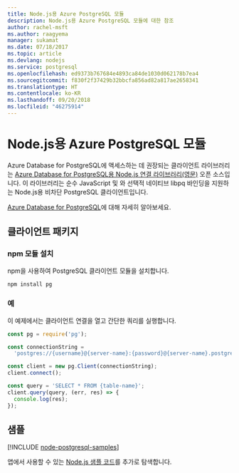 ```yaml
---
title: Node.js용 Azure PostgreSQL 모듈
description: Node.js용 Azure PostgreSQL 모듈에 대한 참조
author: rachel-msft
ms.author: raagyema
manager: sukamat
ms.date: 07/18/2017
ms.topic: article
ms.devlang: nodejs
ms.service: postgresql
ms.openlocfilehash: ed9373b767684e4893ca84de1030d062178b7ea4
ms.sourcegitcommit: f830f2f37429b32bbcfa856ad82a817ae2658341
ms.translationtype: HT
ms.contentlocale: ko-KR
ms.lasthandoff: 09/20/2018
ms.locfileid: "46275914"
---
```

# <a name="azure-postgresql-modules-for-nodejs"></a>Node.js용 Azure PostgreSQL 모듈

Azure Database for PostgreSQL에 액세스하는 데 권장되는 클라이언트 라이브러리는 [Azure Database for PostgreSQL용 Node.js 연결 라이브러리(영문)](https://www.npmjs.com/package/pg) 오픈 소스입니다. 이 라이브러리는 순수 JavaScript 및 와 선택적 네이티브 libpq 바인딩을 지원하는 Node.js용 비차단 PostgreSQL 클라이언트입니다.

[Azure Database for PostgreSQL](https://docs.microsoft.com/azure/postgresql/)에 대해 자세히 알아보세요.

## <a name="client-package"></a>클라이언트 패키지

### <a name="install-the-npm-module"></a>npm 모듈 설치

npm을 사용하여 PostgreSQL 클라이언트 모듈을 설치합니다.

```bash
npm install pg
```   

### <a name="example"></a>예

이 예제에서는 클라이언트 연결을 열고 간단한 쿼리를 실행합니다.

```javascript
const pg = require('pg');

const connectionString =
  'postgres://{username}@{server-name}:{password}@{server-name}.postgres.database.azure.com:5432/{database-name}?ssl=true';

const client = new pg.Client(connectionString);
client.connect();

const query = 'SELECT * FROM {table-name}';
client.query(query, (err, res) => {
  console.log(res);
});
```

## <a name="samples"></a>샘플

[!INCLUDE [node-postgresql-samples](../docs-ref-conceptual/includes/postgresql-samples.md)]

앱에서 사용할 수 있는 [Node.js 샘플 코드](https://azure.microsoft.com/resources/samples/?platform=nodejs)를 추가로 탐색합니다.
